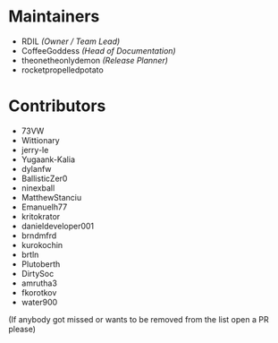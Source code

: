 # Maintainers

- RDIL *(Owner / Team Lead)*
- CoffeeGoddess *(Head of Documentation)*
- theonetheonlydemon *(Release Planner)*
- rocketpropelledpotato

# Contributors

- 73VW
- Wittionary
- jerry-le
- Yugaank-Kalia
- dylanfw
- BallisticZer0
- ninexball
- MatthewStanciu
- Emanuelh77
- kritokrator
- danieldeveloper001
- brndmfrd
- kurokochin
- brtln
- Plutoberth
- DirtySoc
- amrutha3
- fkorotkov
- water900

(If anybody got missed or wants to be removed from the list open a PR please)
